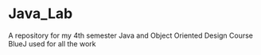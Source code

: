# Java_Lab
A repository for my 4th semester Java and Object Oriented Design Course
BlueJ used for all the work
